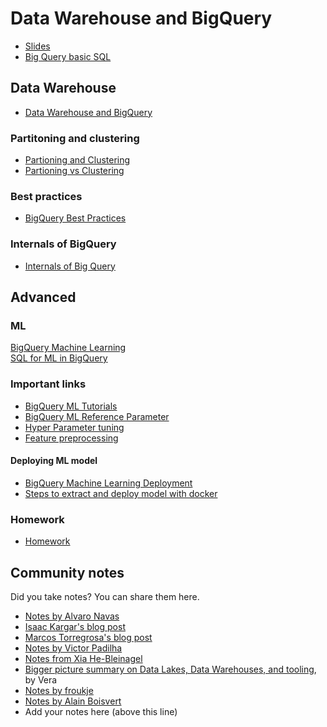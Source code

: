 # Data Warehouse and BigQuery

- [Slides](https://docs.google.com/presentation/d/1a3ZoBAXFk8-EhUsd7rAZd-5p_HpltkzSeujjRGB2TAI/edit?usp=sharing)  
- [Big Query basic SQL](big_query.sql)

## Data Warehouse

- [Data Warehouse and BigQuery](https://youtu.be/jrHljAoD6nM)

### Partitoning and clustering

- [Partioning and Clustering](https://youtu.be/jrHljAoD6nM?t=726)  
- [Partioning vs Clustering](https://youtu.be/-CqXf7vhhDs)  

### Best practices

- [BigQuery Best Practices](https://youtu.be/k81mLJVX08w)  

### Internals of BigQuery

- [Internals of Big Query](https://youtu.be/eduHi1inM4s)  

## Advanced

### ML

[BigQuery Machine Learning](https://youtu.be/B-WtpB0PuG4)  
[SQL for ML in BigQuery](big_query_ml.sql)

### Important links

- [BigQuery ML Tutorials](https://cloud.google.com/bigquery-ml/docs/tutorials)
- [BigQuery ML Reference Parameter](https://cloud.google.com/bigquery-ml/docs/analytics-reference-patterns)
- [Hyper Parameter tuning](https://cloud.google.com/bigquery-ml/docs/reference/standard-sql/bigqueryml-syntax-create-glm)
- [Feature preprocessing](https://cloud.google.com/bigquery-ml/docs/reference/standard-sql/bigqueryml-syntax-preprocess-overview)

#### Deploying ML model

- [BigQuery Machine Learning Deployment](https://youtu.be/BjARzEWaznU)  
- [Steps to extract and deploy model with docker](extract_model.md)  

### Homework

- [Homework](../cohorts/2023/week_3_data_warehouse/homework.md)

## Community notes

Did you take notes? You can share them here.

- [Notes by Alvaro Navas](https://github.com/ziritrion/dataeng-zoomcamp/blob/main/notes/3_data_warehouse.md)
- [Isaac Kargar's blog post](https://kargarisaac.github.io/blog/data%20engineering/jupyter/2022/01/30/data-engineering-w3.html)
- [Marcos Torregrosa's blog post](https://www.n4gash.com/2023/data-engineering-zoomcamp-semana-3/)
- [Notes by Victor Padilha](https://github.com/padilha/de-zoomcamp/tree/master/week3)
- [Notes from Xia He-Bleinagel](https://xiahe-bleinagel.com/2023/02/week-3-data-engineering-zoomcamp-notes-data-warehouse-and-bigquery/)
- [Bigger picture summary on Data Lakes, Data Warehouses, and tooling](https://medium.com/@verazabeida/zoomcamp-week-4-b8bde661bf98), by Vera
- [Notes by froukje](https://github.com/froukje/de-zoomcamp/blob/main/week_3_data_warehouse/notes/notes_week_03.md)
- [Notes by Alain Boisvert](https://github.com/boisalai/de-zoomcamp-2023/blob/main/week3.md)
- Add your notes here (above this line)
